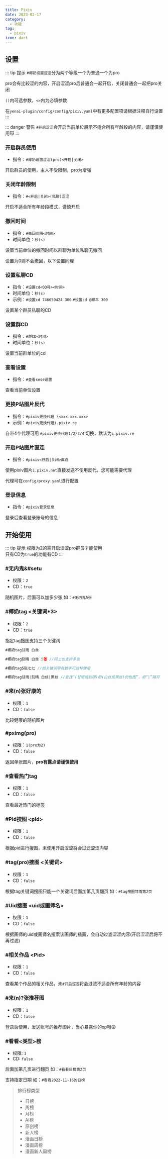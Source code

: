 ```yaml
---
title: Pixiv
date: 2023-02-17
category:
  - 功能
tag:
  - pixiv
icon: dart
---
```


 

## 设置

::: tip 提示
`#椰奶设置涩涩`分为两个等级一个为普通一个为pro

pro会有比较涩的内容，开启涩涩pro后普通会一起开启，关闭普通会一起把pro关闭

`()`内可选参数，`<>`内为必填参数

在`yenai-plugin/config/config/pixiv.yaml`中有更多配置项请根据注释自行设置
:::

::: danger 警告
`#开启涩涩`会开启当前单位展示不适合所有年龄段的内容，请谨慎使用😽
:::

### 开启群员使用
- 指令：`#椰奶设置涩涩(pro)<开启|关闭>`

开启群员的使用，主人不受限制，pro为增强

### 关闭年龄限制
- 指令：`#<开启|关闭>(私聊)涩涩`

开启不适合所有年龄段模式，谨慎开启

### 撤回时间
- 指令：`#撤回间隔<时间>`
- 时间单位：`秒(s)`

设置当前单位的撤回时间以群聊为单位私聊无撤回

设置为0则不会撤回，以下设置同理

### 设置私聊CD
- 指令：`#设置cd<QQ号><时间>`
- 时间单位：`秒(s)`
- 示例：`#设置cd 746659424 300` `#设置cd @椰羊 300`

设置某个群员私聊的CD

### 设置群CD
- 指令：`#群CD<时间>`
- 时间单位：`秒(s)`

设置当前群单位的cd

### 查看设置
- 指令：`#查看sese设置`
  
查看当前单位设置

### 更换P站图片反代
- 指令：`#pixiv更换代理 \<xxx.xxx.xxx>`
- 示例：`#pixiv更换代理i.pixiv.re`


自带4个代理可用 `#pixiv更换代理1/2/3/4` 切换，默认为`i.pixiv.re`

### 开启P站图片直连
- 指令：`#pixiv<开启|关闭>直连`

使用pixiv图片`i.pixiv.net`直接发送不使用反代，您可能需要代理

代理可在`config/proxy.yaml`进行配置

### 登录信息<Badge type="tip" text="需登录" />
- 指令：`#pixiv登录信息`
  
登录后查看登录账号的信息

## 开始使用

::: tip 提示
权限为2的需开启涩涩pro群员才能使用<br>
只有CD为`true`的功能有CD
:::

### #无内鬼&#setu 
  - 权限：`2`
  - CD：`true`

随机图片，后面可以加多少张 如：`#无内鬼5张`

### #椰奶tag \<关键词*3>
  - 权限：`2`
  - CD：`true`

指定tag搜图支持三个关键词
```js
#椰奶tag甘雨 白丝 

#椰奶tag刻晴 白丝 5张 //同上也支持多张

#椰奶tag5张七七 //如关键词带有数字可这样使用

#椰奶tag甘雨|刻晴 白丝|黑丝 //查找“(甘雨或刻晴)的(白丝或黑丝)的色图”，用“|”隔开
```

### #来(n)张好康的
  - 权限：`1`
  - CD：`false`

比较健康的随机图片

### #pximg(pro)
  - 权限：`1(pro为2)`
  - CD：`false`

返回单张图片，**pro有露点请谨慎使用**

### #查看热门tag
  - 权限：`1`
  - CD：`false`
  
查看最近热门的标签

### #Pid搜图 \<pid>
  - 权限：`1`
  - CD：`false`

根据pid进行搜图，未使用开启涩涩将会过滤涩涩内容

### #tag(pro)搜图 \<关键词>
  - 权限：`1`
  - CD：`false`

根据tag关键词搜图只能一个关键词后面加第几页翻页 如：`#tag搜图甘雨第2页`

### #Uid搜图 \<uid或画师名>
  - 权限：`1`
  - CD：`false`

根据画师的uid或画师名搜索该画师的插画，会自动过滤涩涩内容(开启涩涩后将不再过滤)

### #相关作品 \<Pid>
  - 权限：`1`
  - CD：`false`

查看某个作品的相关作品，未`#开启涩涩`将会过滤不适合所有年龄的内容

### #来(n)?张推荐图<Badge type="tip" text="需登录" />
  - 权限：`1`
  - CD：`false`

登录后使用，发送账号的推荐图片，当心暴露你的xp哦😝

### #看看\<类型>榜
  - 权限: `1`
  - CD: `false`

后面加第几页进行翻页 如：`#看看日榜第2页`

支持指定日期 如：`#看看2022-11-16的日榜`

> 排行榜类型
>
> - 日榜
> - 周榜
> - 月榜
> - AI榜
> - 原创榜
> - 新人榜
> - 漫画日榜
> - 漫画周榜
> - 漫画新人周榜
